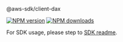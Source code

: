 @aws-sdk/client-dax

[![NPM version](https://img.shields.io/npm/v/@aws-sdk/client-dax/beta.svg)](https://www.npmjs.com/package/@aws-sdk/client-dax)
[![NPM downloads](https://img.shields.io/npm/dm/@aws-sdk/client-dax.svg)](https://www.npmjs.com/package/@aws-sdk/client-dax)

For SDK usage, please step to [SDK readme](https://github.com/aws/aws-sdk-js-v3).
